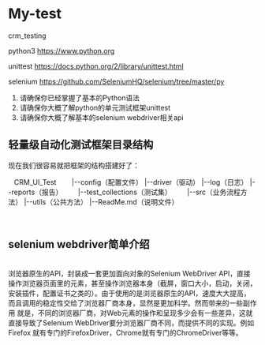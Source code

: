 # My-test 
crm_testing

python3
https://www.python.org

unittest
https://docs.python.org/2/library/unittest.html

selenium
https://github.com/SeleniumHQ/selenium/tree/master/py

1. 请确保你已经掌握了基本的Python语法
2. 请确保你大概了解python的单元测试框架unittest
3. 请确保你大概了解基本的selenium webdriver相关api
   
## 轻量级自动化测试框架目录结构

现在我们很容易就把框架的结构搭建好了：

    CRM_UI_Test
        |--config（配置文件）
        |--driver（驱动）
        |--log（日志）
        |--reports（报告）
        |--test_collections（测试集）
        |--src（业务流程方法）
        |--utils（公共方法）
        |--ReadMe.md（说明文件）
        
   
   
   
   
## selenium webdriver简单介绍 
    
   浏览器原生的API，封装成一套更加面向对象的Selenium WebDriver API，直接操作浏览器页面里的元素，甚至操作浏览器本身（截屏，窗口大小，启动，关闭，
安装插件，配置证书之类的）。由于使用的是浏览器原生的API，速度大大提高，而且调用的稳定性交给了浏览器厂商本身，显然是更加科学。然而带来的一些副作用
就是，不同的浏览器厂商，对Web元素的操作和呈现多少会有一些差异，这就直接导致了Selenium WebDriver要分浏览器厂商不同，而提供不同的实现。例如Firefox
就有专门的FirefoxDriver，Chrome就有专门的ChromeDriver等等。      
        
        
        
        
        
        
        
        
        
        
        
        
        
        
        
        
        
        
        
        
        
        
        
        
        
        
        
        
        
        
        
        
        
        
        
        
        
        
        
        
        
        
        
        
        
        
        
        
        
        
        
        
        
        
        
        
        
        
        
        
        
        
        
        
        
        
        
        
        
        
        
        
        
        
        
        
        
        
        
        
        
        
        
        
        
        
        
        
        
        
        
        
        
        
        
        
        
        
        
        
        
